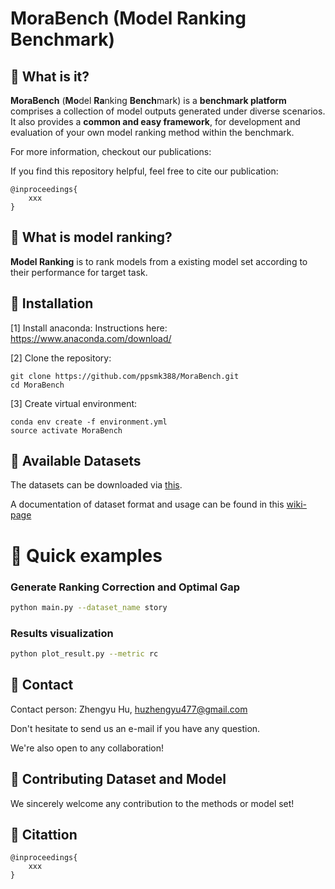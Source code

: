 











# MoraBench (**Mo**del **Ra**nking **Bench**mark)


## 🔧 What is it?

**MoraBench** (**Mo**del **Ra**nking **Bench**mark) is a **benchmark platform** comprises a collection of model outputs generated under diverse scenarios. It also provides a **common and easy framework**, for development and evaluation of your own model ranking method within the benchmark.
 
 



For more information, checkout our publications: 


If you find this repository helpful, feel free to cite our publication:

```
@inproceedings{
    xxx
}
```

## 🔧 What is model ranking?

**Model Ranking** is to rank models from a existing model set according to their performance for target task.



## 🔧 Installation

[1] Install anaconda:
Instructions here: https://www.anaconda.com/download/

[2] Clone the repository:
```
git clone https://github.com/ppsmk388/MoraBench.git
cd MoraBench
```

[3] Create virtual environment:
```
conda env create -f environment.yml
source activate MoraBench
```


<!-- If this not working or you want to use only a subset of modules of Wrench, check out this [wiki page](https://github.com/JieyuZ2/wrench/wiki/Environment-Installation) -->



## 🔧 Available Datasets


The datasets can be downloaded via [this](https://drive.google.com/drive/folders/1_iPhZXG_Vrcgm1Dect3N0iMUZpboYebp?usp=sharing).


A documentation of dataset format and usage can be found in this [wiki-page](https://github.com/ppsmk388/MoraBench/wiki/Dataset:-Format-and-Usage)

<!-- 
### Weak Supervision:



### Semi-supervised Learning:


### Prompt Selection:


 -->



# 🔧  Quick examples





### Generate Ranking Correction and Optimal Gap
```sh
python main.py --dataset_name story
```
###   Results visualization

```sh
python plot_result.py --metric rc
```






## 🔧  Contact

Contact person: Zhengyu Hu, [huzhengyu477@gmail.com](mailto:huzhengyu477@gmail.com)

Don't hesitate to send us an e-mail if you have any question.

We're also open to any collaboration!


## 🔧  Contributing Dataset and Model

We sincerely welcome any contribution to the methods or model set!



## 🔧  Citattion
```
@inproceedings{
    xxx
}
```



